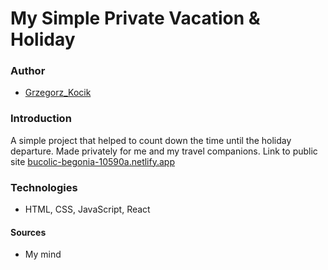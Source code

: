 # My Simple Private Vacation & Holiday

### Author
- [Grzegorz_Kocik]

### Introduction
A simple project that helped to count down the time until the holiday departure. Made privately for me and my travel companions. Link to public site [bucolic-begonia-10590a.netlify.app]

### Technologies
- HTML, CSS, JavaScript, React

#### Sources
- My mind

[Grzegorz_Kocik]: <https://github.com/typodgrafiki>
[bucolic-begonia-10590a.netlify.app]: <https://bucolic-begonia-10590a.netlify.app/>